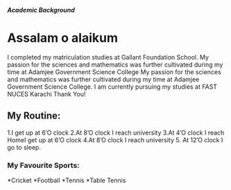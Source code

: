 ***Academic Background***
# Assalam o alaikum
I completed my matriculation studies at Gallant Foundation School.
My passion for the sciences and mathematics was further cultivated during my time at Adamjee Government Science College My passion for the sciences and mathematics was further cultivated during my time at Adamjee Government Science College.
I am currently pursuing my studies at FAST NUCES Karachi
Thank You!
## My Routine:
1.I get up at 6’O clock
2.At 8’O clock I reach university
3.At 4’O clock I reach HomeI get up at 6’O clock
4.At 8’O clock I reach university
5. At 12’O clock I go to sleep.
### My Favourite Sports:
*Cricket
*Football
*Tennis
*Table Tennis
